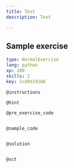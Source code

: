 ```yaml
---
title: Test
description: Test

---
```

## Sample exercise

```yaml
type: NormalExercise
lang: python
xp: 100
skills: 2
key: 1cd9d19166
```


`@instructions`

`@hint`

`@pre_exercise_code`
```{python}

```

`@sample_code`
```{python}

```

`@solution`
```{python}

```

`@sct`
```{python}

```
